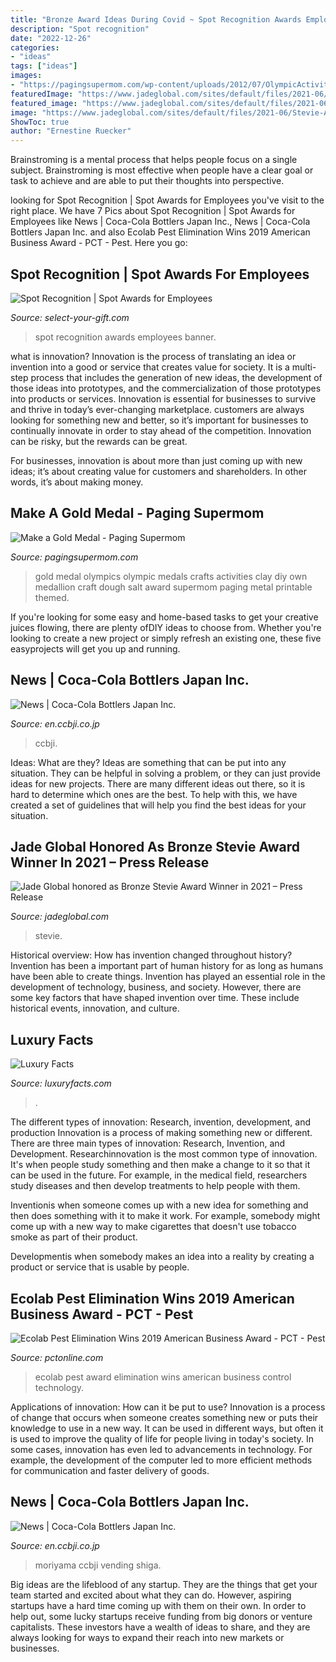 ```yaml
---
title: "Bronze Award Ideas During Covid ~ Spot Recognition Awards Employees Banner"
description: "Spot recognition"
date: "2022-12-26"
categories:
- "ideas"
tags: ["ideas"]
images:
- "https://pagingsupermom.com/wp-content/uploads/2012/07/OlympicActivitiesKids30.jpg"
featuredImage: "https://www.jadeglobal.com/sites/default/files/2021-06/Stevie-Award-PR.jpg"
featured_image: "https://www.jadeglobal.com/sites/default/files/2021-06/Stevie-Award-PR.jpg"
image: "https://www.jadeglobal.com/sites/default/files/2021-06/Stevie-Award-PR.jpg"
ShowToc: true
author: "Ernestine Ruecker"
---
```



Brainstroming is a mental process that helps people focus on a single subject. Brainstroming is most effective when people have a clear goal or task to achieve and are able to put their thoughts into perspective.

	

		
looking for Spot Recognition | Spot Awards for Employees you've visit to the right place. We have 7 Pics about Spot Recognition | Spot Awards for Employees like News | Coca-Cola Bottlers Japan Inc., News | Coca-Cola Bottlers Japan Inc. and also Ecolab Pest Elimination Wins 2019 American Business Award - PCT - Pest. Here you go:
		
    
## Spot Recognition | Spot Awards For Employees

<img loading=lazy src="https://www.select-your-gift.com/hs-fs/hubfs/Images/spot-banner-373.jpg?width=1600&amp;height=373&amp;name=spot-banner-373.jpg" onerror="this.onerror=null;this.src='https://tse1.mm.bing.net/th?id=OIP.nlfs-bRm7xQMzO0bUs1_lQHaBu&amp;pid=15.1';" alt="Spot Recognition | Spot Awards for Employees">

_Source: select-your-gift.com_

>spot recognition awards employees banner. 

	

what is innovation?
Innovation is the process of translating an idea or invention into a good or service that creates value for society. It is a multi-step process that includes the generation of new ideas, the development of those ideas into prototypes, and the commercialization of those prototypes into products or services.
Innovation is essential for businesses to survive and thrive in today’s ever-changing marketplace. customers are always looking for something new and better, so it’s important for businesses to continually innovate in order to stay ahead of the competition. Innovation can be risky, but the rewards can be great.

For businesses, innovation is about more than just coming up with new ideas; it’s about creating value for customers and shareholders. In other words, it’s about making money.

    
## Make A Gold Medal - Paging Supermom

<img loading=lazy src="https://pagingsupermom.com/wp-content/uploads/2012/07/OlympicActivitiesKids30.jpg" onerror="this.onerror=null;this.src='https://tse1.mm.bing.net/th?id=OIP.Phq_hzf3qMFcIJRivgn-JAHaE8&amp;pid=15.1';" alt="Make a Gold Medal - Paging Supermom">

_Source: pagingsupermom.com_

>gold medal olympics olympic medals crafts activities clay diy own medallion craft dough salt award supermom paging metal printable themed. 

	

If you're looking for some easy and home-based tasks to get your creative juices flowing, there are plenty ofDIY ideas to choose from. Whether you're looking to create a new project or simply refresh an existing one, these five easyprojects will get you up and running.

    
## News | Coca-Cola Bottlers Japan Inc.

<img loading=lazy src="https://en.ccbji.co.jp/upload/images/本郷内部(2).jpg" onerror="this.onerror=null;this.src='https://tse2.mm.bing.net/th?id=OIP.sYxoBIzbqsL1aF0gdGwvIAHaFj&amp;pid=15.1';" alt="News | Coca-Cola Bottlers Japan Inc.">

_Source: en.ccbji.co.jp_

>ccbji. 

	

Ideas: What are they?
Ideas are something that can be put into any situation. They can be helpful in solving a problem, or they can just provide ideas for new projects. There are many different ideas out there, so it is hard to determine which ones are the best. To help with this, we have created a set of guidelines that will help you find the best ideas for your situation.

    
## Jade Global Honored As Bronze Stevie Award Winner In 2021 – Press Release

<img loading=lazy src="https://www.jadeglobal.com/sites/default/files/2021-06/Stevie-Award-PR.jpg" onerror="this.onerror=null;this.src='https://tse4.mm.bing.net/th?id=OIP.mwVY2YIJFDUD5oG-7TeErAHaEK&amp;pid=15.1';" alt="Jade Global honored as Bronze Stevie Award Winner in 2021 – Press Release">

_Source: jadeglobal.com_

>stevie. 

	

Historical overview: How has invention changed throughout history?
Invention has been a important part of human history for as long as humans have been able to create things. Invention has played an essential role in the development of technology, business, and society. However, there are some key factors that have shaped invention over time. These include historical events, innovation, and culture.

    
## Luxury Facts

<img loading=lazy src="http://www.luxuryfacts.com/app/webroot/img/images/puneet-gupta-invitation-bride-squad-mask.jpg" onerror="this.onerror=null;this.src='https://tse1.mm.bing.net/th?id=OIP.xURBy3lKd55Dd9RukdF_MgHaJ4&amp;pid=15.1';" alt="Luxury Facts">

_Source: luxuryfacts.com_

>. 

	

The different types of innovation: Research, invention, development, and production
Innovation is a process of making something new or different. There are three main types of innovation: Research, Invention, and Development.
Researchinnovation is the most common type of innovation. It's when people study something and then make a change to it so that it can be used in the future. For example, in the medical field, researchers study diseases and then develop treatments to help people with them.

Inventionis when someone comes up with a new idea for something and then does something with it to make it work. For example, somebody might come up with a new way to make cigarettes that doesn't use tobacco smoke as part of their product. 

Developmentis when somebody makes an idea into a reality by creating a product or service that is usable by people.

    
## Ecolab Pest Elimination Wins 2019 American Business Award - PCT - Pest

<img loading=lazy src="https://www.pctonline.com/fileuploads/image/2019/06/25/Ecolab.jpg?w=736&amp;h=414&amp;mode=crop" onerror="this.onerror=null;this.src='https://tse3.mm.bing.net/th?id=OIP.1gQhPVu6tiRunizpDTtwrwHaEK&amp;pid=15.1';" alt="Ecolab Pest Elimination Wins 2019 American Business Award - PCT - Pest">

_Source: pctonline.com_

>ecolab pest award elimination wins american business control technology. 

	

Applications of innovation: How can it be put to use?
Innovation is a process of change that occurs when someone creates something new or puts their knowledge to use in a new way. It can be used in different ways, but often it is used to improve the quality of life for people living in today's society. In some cases, innovation has even led to advancements in technology. For example, the development of the computer led to more efficient methods for communication and faster delivery of goods.

    
## News | Coca-Cola Bottlers Japan Inc.

<img loading=lazy src="https://en.ccbji.co.jp/upload/images/moriyama(1).jpg" onerror="this.onerror=null;this.src='https://tse1.mm.bing.net/th?id=OIP.7nTPN4ChP5xCcN1-q7RIXgHaE1&amp;pid=15.1';" alt="News | Coca-Cola Bottlers Japan Inc.">

_Source: en.ccbji.co.jp_

>moriyama ccbji vending shiga. 

	

Big ideas are the lifeblood of any startup. They are the things that get your team started and excited about what they can do. However, aspiring startups have a hard time coming up with them on their own. In order to help out, some lucky startups receive funding from big donors or venture capitalists. These investors have a wealth of ideas to share, and they are always looking for ways to expand their reach into new markets or businesses.

